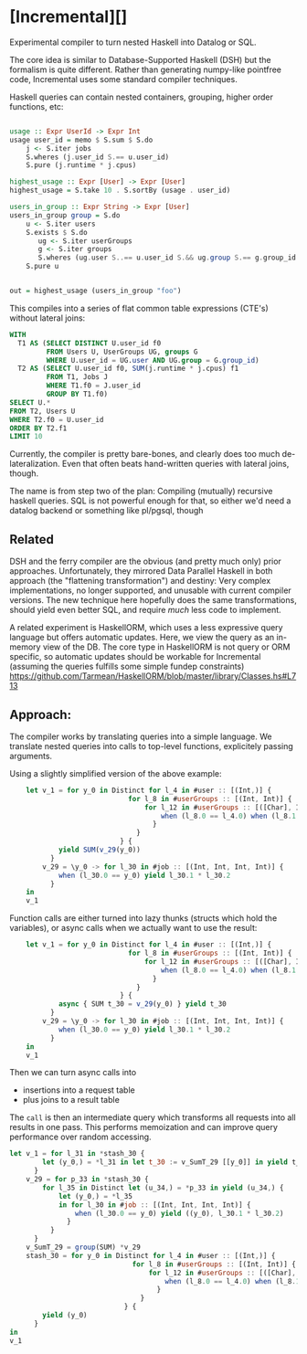 # [Incremental][]

Experimental compiler to turn nested Haskell into Datalog or SQL.


The core idea is similar to Database-Supported Haskell (DSH) but the formalism is quite different. Rather than generating numpy-like pointfree code, Incremental uses some standard compiler techniques.



Haskell queries can contain nested containers, grouping, higher order functions, etc:

```Haskell

usage :: Expr UserId -> Expr Int
usage user_id = memo $ S.sum $ S.do
    j <- S.iter jobs
    S.wheres (j.user_id S.== u.user_id)
    S.pure (j.runtime * j.cpus)

highest_usage :: Expr [User] -> Expr [User]
highest_usage = S.take 10 . S.sortBy (usage . user_id)

users_in_group :: Expr String -> Expr [User]
users_in_group group = S.do
    u <- S.iter users
    S.exists $ S.do
       ug <- S.iter userGroups
       g <- S.iter groups
       S.wheres (ug.user S..== u.user_id S.&& ug.group S.== g.group_id S.&& g.group_name == group)
    S.pure u


out = highest_usage (users_in_group "foo")
```



This compiles into a series of flat common table expressions (CTE's)  without lateral joins:

```SQL
WITH
  T1 AS (SELECT DISTINCT U.user_id f0
         FROM Users U, UserGroups UG, groups G
         WHERE U.user_id = UG.user AND UG.group = G.group_id)
  T2 AS (SELECT U.user_id f0, SUM(j.runtime * j.cpus) f1
         FROM T1, Jobs J
         WHERE T1.f0 = J.user_id
         GROUP BY T1.f0)
SELECT U.*
FROM T2, Users U
WHERE T2.f0 = U.user_id
ORDER BY T2.f1
LIMIT 10
```

Currently, the compiler is pretty bare-bones, and clearly does too much de-lateralization. Even that often beats hand-written queries with lateral joins, though.


The name is from step two of the plan: Compiling (mutually) recursive haskell queries. SQL is not powerful enough for that, so either we'd need a datalog backend or something like pl/pgsql, though

## Related

DSH and the ferry compiler are the obvious (and pretty much only) prior approaches. Unfortunately, they mirrored Data Parallel Haskell in both approach (the "flattening transformation") and destiny: Very complex implementations, no longer supported, and unusable with current compiler versions. The new technique here hopefully does the same transformations, should yield even better SQL, and require  *much* less code to implement.

A related experiment is HaskellORM, which uses a less expressive query language but offers automatic updates. Here, we view the query as an in-memory view of the DB.
The core type in HaskellORM is not query or ORM specific, so automatic updates should be workable for Incremental (assuming the queries fulfills some simple fundep constraints) https://github.com/Tarmean/HaskellORM/blob/master/library/Classes.hs#L713

## Approach:


The compiler works by translating queries into a simple language. We translate nested queries into calls to top-level functions, explicitely passing arguments.

Using a slightly simplified version of the above example:


```javascript
    let v_1 = for y_0 in Distinct for l_4 in #user :: [(Int,)] {
                             for l_8 in #userGroups :: [(Int, Int)] {
                                 for l_12 in #userGroups :: [([Char], Int)] {
                                     when (l_8.0 == l_4.0) when (l_8.1 == l_12.1) when ("mygroup" == l_12.0) yield l_4.0
                                   }
                               }
                           } {
            yield SUM(v_29(y_0))
          }
        v_29 = \y_0 -> for l_30 in #job :: [(Int, Int, Int, Int)] {
            when (l_30.0 == y_0) yield l_30.1 * l_30.2
          }
    in
    v_1
```

Function calls are either turned into lazy thunks (structs which hold the variables), or async calls when we actually want to use the result:

```javascript
    let v_1 = for y_0 in Distinct for l_4 in #user :: [(Int,)] {
                             for l_8 in #userGroups :: [(Int, Int)] {
                                 for l_12 in #userGroups :: [([Char], Int)] {
                                     when (l_8.0 == l_4.0) when (l_8.1 == l_12.1) when ("mygroup" == l_12.0) yield l_4.0
                                   }
                               }
                           } {
            async { SUM t_30 = v_29(y_0) } yield t_30
          }
        v_29 = \y_0 -> for l_30 in #job :: [(Int, Int, Int, Int)] {
            when (l_30.0 == y_0) yield l_30.1 * l_30.2
          }
    in
    v_1
```

Then we can turn async calls into

- insertions into a request table
- plus joins to a result table

The `call` is then an intermediate query which transforms all requests into all results in one pass. This performs memoization and can improve query performance over random accessing.

```javascript
let v_1 = for l_31 in *stash_30 {
        let (y_0,) = *l_31 in let t_30 := v_SumT_29 [[y_0]] in yield t_30
      }
    v_29 = for p_33 in *stash_30 {
        for l_35 in Distinct let (u_34,) = *p_33 in yield (u_34,) {
            let (y_0,) = *l_35
            in for l_30 in #job :: [(Int, Int, Int, Int)] {
                when (l_30.0 == y_0) yield ((y_0), l_30.1 * l_30.2)
              }
          }
      }
    v_SumT_29 = group(SUM) *v_29
    stash_30 = for y_0 in Distinct for l_4 in #user :: [(Int,)] {
                              for l_8 in #userGroups :: [(Int, Int)] {
                                  for l_12 in #userGroups :: [([Char], Int)] {
                                      when (l_8.0 == l_4.0) when (l_8.1 == l_12.1) when ("mygroup" == l_12.0) yield l_4.0
                                    }
                                }
                            } {
        yield (y_0)
      }
in
v_1
```
